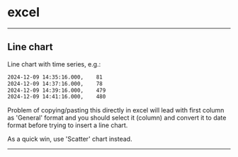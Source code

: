 # excel

---

## Line chart

Line chart with time series, e.g.:

```txt
2024-12-09 14:35:16.000,	81
2024-12-09 14:37:16.000,	78
2024-12-09 14:39:16.000,	479
2024-12-09 14:41:16.000,	480
```

Problem of copying/pasting this directly in excel will lead with first column as 'General' format and you should select it (column) and convert it to date format before trying to insert a line chart.

As a quick win, use 'Scatter' chart instead.

---
